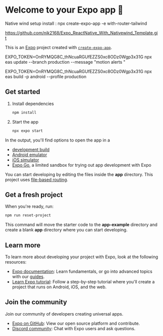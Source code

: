 # Welcome to your Expo app 👋

Native wind setup install :
npx create-expo-app -e with-router-tailwind

https://github.com/nik2168/Expo_ReactNative_With_Nativewind_Template.git

This is an [Expo](https://expo.dev) project created with [`create-expo-app`](https://www.npmjs.com/package/create-expo-app).

EXPO_TOKEN=OnRYMQG8C_thNcuaRGUfEZZS0xc8ODz0Wgp3x31G npx eas update --branch production --message "motion alerts "

EXPO_TOKEN=OnRYMQG8C_thNcuaRGUfEZZS0xc8ODz0Wgp3x31G npx eas build -p android --profile production

## Get started

1. Install dependencies

   ```bash
   npm install
   ```

2. Start the app

   ```bash
   npx expo start
   ```

In the output, you'll find options to open the app in a

- [development build](https://docs.expo.dev/develop/development-builds/introduction/)
- [Android emulator](https://docs.expo.dev/workflow/android-studio-emulator/)
- [iOS simulator](https://docs.expo.dev/workflow/ios-simulator/)
- [Expo Go](https://expo.dev/go), a limited sandbox for trying out app development with Expo

You can start developing by editing the files inside the **app** directory. This project uses [file-based routing](https://docs.expo.dev/router/introduction).

## Get a fresh project

When you're ready, run:

```bash
npm run reset-project
```

This command will move the starter code to the **app-example** directory and create a blank **app** directory where you can start developing.

## Learn more

To learn more about developing your project with Expo, look at the following resources:

- [Expo documentation](https://docs.expo.dev/): Learn fundamentals, or go into advanced topics with our [guides](https://docs.expo.dev/guides).
- [Learn Expo tutorial](https://docs.expo.dev/tutorial/introduction/): Follow a step-by-step tutorial where you'll create a project that runs on Android, iOS, and the web.

## Join the community

Join our community of developers creating universal apps.

- [Expo on GitHub](https://github.com/expo/expo): View our open source platform and contribute.
- [Discord community](https://chat.expo.dev): Chat with Expo users and ask questions.
